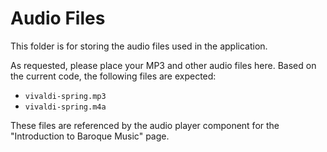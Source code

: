 # Audio Files

This folder is for storing the audio files used in the application.

As requested, please place your MP3 and other audio files here. Based on the current code, the following files are expected:

- `vivaldi-spring.mp3`
- `vivaldi-spring.m4a`

These files are referenced by the audio player component for the "Introduction to Baroque Music" page.
